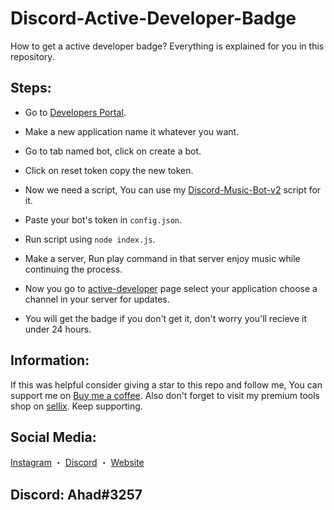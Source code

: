 # Discord-Active-Developer-Badge
How to get a active developer badge? Everything is explained for you in this repository.

## Steps:

- Go to [Developers Portal](https://discord.com/developers/applications).

- Make a new application name it whatever you want.

- Go to tab named bot, click on create a bot.

- Click on reset token copy the new token.

- Now we need a script, You can use my [Discord-Music-Bot-v2](https://github.com/CruelDev69/Discord-Music-Bot-v2) script for it.

- Paste your bot's token in `config.json`.

- Run script using `node index.js`.

- Make a server, Run play command in that server enjoy music while continuing the process.

- Now you go to [active-developer](https://discord.com/developers/active-developer) page select your application choose a channel in your server for updates.

- You will get the badge if you don't get it, don't worry you'll recieve it under 24 hours.

## Information:

If this was helpful consider giving a star to this repo and follow me, You can support me on [Buy me a coffee](https://www.buymeacoffee.com/CruelDev69). Also don't forget to visit my premium tools shop on [sellix](https://ahadakacruel.sellix.io/). Keep supporting.

## Social Media:
[Instagram](https://www.instagram.com/ahadnoor._) ・
[Discord](https://discord.gg/Ncsc5pRNgf) ・
[Website](https://www.itscruel.cf/) 

## Discord: Ahad#3257
